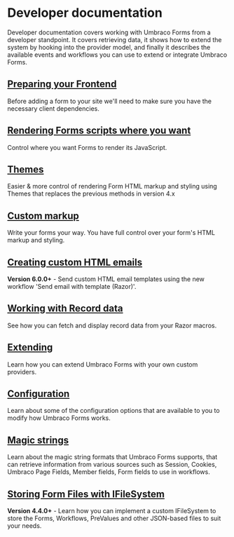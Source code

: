 # Developer documentation
Developer documentation covers working with Umbraco Forms from a developer standpoint. It covers retrieving data, it shows how to extend the system by hooking into the provider model, and finally it describes the available events and workflows you can use to extend or integrate Umbraco Forms.

## [Preparing your Frontend](Prepping-Frontend/index.md)
Before adding a form to your site we'll need to make sure you have the necessary client dependencies.

## [Rendering Forms scripts where you want](Rendering-Scripts/index.md)
Control where you want Forms to render its JavaScript.

## [Themes](Themes/index.md)
Easier & more control of rendering Form HTML markup and styling using Themes that replaces the previous methods in version 4.x

## [Custom markup](Custom-Markup/index.md)
Write your forms your way. You have full control over your form's HTML markup and styling.

## [Creating custom HTML emails](Email-Templates/index.md)
**Version 6.0.0+** - Send custom HTML email templates using the new workflow 'Send email with template (Razor)'.

## [Working with Record data](Working-With-Data/index.md)
See how you can fetch and display record data from your Razor macros.

## [Extending](Extending/index.md)
Learn how you can extend Umbraco Forms with your own custom providers.

## [Configuration](Configuration/index.md)
Learn about some of the configuration options that are available to you to modify how Umbraco Forms works.

## [Magic strings](Magic-Strings/index.md)
Learn about the magic string formats that Umbraco Forms supports, that can retrieve information from various sources such as Session, Cookies, Umbraco Page Fields, Member fields, Form fields to use in workflows.

## [Storing Form Files with IFileSystem](IFileSystem/index.md)
**Version 4.4.0+** - Learn how you can implement a custom IFileSystem to store the Forms, Workflows, PreValues and other JSON-based files to suit your needs.
